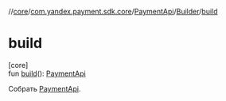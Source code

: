 //[core](../../../../index.md)/[com.yandex.payment.sdk.core](../../index.md)/[PaymentApi](../index.md)/[Builder](index.md)/[build](build.md)

# build

[core]\
fun [build](build.md)(): [PaymentApi](../index.md)

Собрать [PaymentApi](../index.md).
